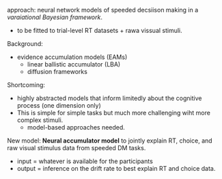 approach: neural network models of speeded decsiison making in a *varaiational Bayesian framework*. 
- to be fitted to trial-level RT datasets + rawa vissual stimuli. 

Background: 
- evidence accumulation models (EAMs)
	- linear ballistic accumulator (LBA)
	- diffusion frameworks

Shortcoming: 
- highly abstracted models that inform limitedly about the cognitive process (one dimension only)
- This is simple for simple tasks but much more challenging wiht more complex stimuli. 
	- model-based approaches needed. 

New model: 
**Neural accumulator model** to jointly explain RT, choice, and raw visual stimulus data from speeded DM tasks. 
- input = whatever is available for the participants
- output = inference on the drift rate to best explain RT and choice data. 